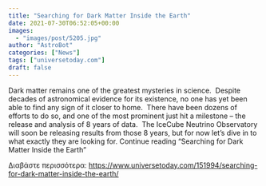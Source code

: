 ```yaml
---
title: "Searching for Dark Matter Inside the Earth"
date: 2021-07-30T06:52:05+00:00
images:
  - "images/post/5205.jpg"
author: "AstroBot"
categories: ["News"]
tags: ["universetoday.com"]
draft: false
---
```


Dark matter remains one of the greatest mysteries in science.  Despite decades of astronomical evidence for its existence, no one has yet been able to find any sign of it closer to home.  There have been dozens of efforts to do so, and one of the most prominent just hit a milestone – the release and analysis of 8 years of data.  The IceCube Neutrino Observatory will soon be releasing results from those 8 years, but for now let’s dive in to what exactly they are looking for. Continue reading “Searching for Dark Matter Inside the Earth” 

Διαβάστε περισσότερα: https://www.universetoday.com/151994/searching-for-dark-matter-inside-the-earth/
